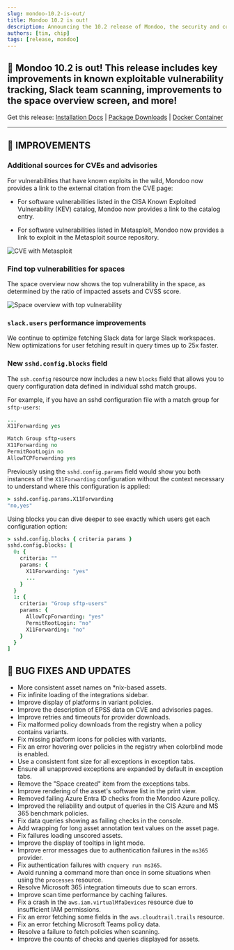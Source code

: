 ```yaml
---
slug: mondoo-10.2-is-out/
title: Mondoo 10.2 is out!
description: Announcing the 10.2 release of Mondoo, the security and compliance platform that prioritizes risks that matter most in your infrastructure.
authors: [tim, chip]
tags: [release, mondoo]
---
```


## 🥳 Mondoo 10.2 is out! This release includes key improvements in known exploitable vulnerability tracking, Slack team scanning, improvements to the space overview screen, and more!

Get this release: [Installation Docs](/cnspec/) | [Package Downloads](https://releases.mondoo.com/cnspec/) | [Docker Container](https://hub.docker.com/r/mondoo/cnspec)

---

## 🧹 IMPROVEMENTS

### Additional sources for CVEs and advisories

For vulnerabilities that have known exploits in the wild, Mondoo now provides a link to the external citation from the CVE page:

- For software vulnerabilities listed in the CISA Known Exploited Vulnerability (KEV) catalog, Mondoo now provides a link to the catalog entry.

- For software vulnerabilities listed in Metasploit, Mondoo now provides a link to exploit in the Metasploit source repository.

![CVE with Metasploit](/img/releases/2024-02-06-mondoo-10.2-is-out/cve_with_metasploit.png)

### Find top vulnerabilities for spaces

The space overview now shows the top vulnerability in the space, as determined by the ratio of impacted assets and CVSS score.

![Space overview with top vulnerability](/img/releases/2024-02-06-mondoo-10.2-is-out/space_overview.png)

### `slack.users` performance improvements

We continue to optimize fetching Slack data for large Slack workspaces. New optimizations for user fetching result in query times up to 25x faster.

### New `sshd.config.blocks` field

The `ssh.config` resource now includes a new `blocks` field that allows you to query configuration data defined in individual sshd match groups.

For example, if you have an sshd configuration file with a match group for `sftp-users`:

```coffeescript
...
X11Forwarding yes

Match Group sftp-users
X11Forwarding no
PermitRootLogin no
AllowTCPForwarding yes
```

Previously using the `sshd.config.params` field would show you both instances of the `X11Forwarding` configuration without the context necessary to understand where this configuration is applied:

```coffeescript
> sshd.config.params.X11Forwarding
"no,yes"
```

Using blocks you can dive deeper to see exactly which users get each configuration option:

```coffeescript
> sshd.config.blocks { criteria params }
sshd.config.blocks: [
  0: {
    criteria: ""
    params: {
      X11Forwarding: "yes"
      ...
    }
  }
  1: {
    criteria: "Group sftp-users"
    params: {
      AllowTcpForwarding: "yes"
      PermitRootLogin: "no"
      X11Forwarding: "no"
    }
  }
]
```

## 🐛 BUG FIXES AND UPDATES

- More consistent asset names on \*nix-based assets.
- Fix infinite loading of the integrations sidebar.
- Improve display of platforms in variant policies.
- Improve the description of EPSS data on CVE and advisories pages.
- Improve retries and timeouts for provider downloads.
- Fix malformed policy downloads from the registry when a policy contains variants.
- Fix missing platform icons for policies with variants.
- Fix an error hovering over policies in the registry when colorblind mode is enabled.
- Use a consistent font size for all exceptions in exception tabs.
- Ensure all unapproved exceptions are expanded by default in exception tabs.
- Remove the "Space created" item from the exceptions tabs.
- Improve rendering of the asset's software list in the print view.
- Removed failing Azure Entra ID checks from the Mondoo Azure policy.
- Improved the reliability and output of queries in the CIS Azure and MS 365 benchmark policies.
- Fix data queries showing as failing checks in the console.
- Add wrapping for long asset annotation text values on the asset page.
- Fix failures loading unscored assets.
- Improve the display of tooltips in light mode.
- Improve error messages due to authentication failures in the `ms365` provider.
- Fix authentication failures with `cnquery run ms365`.
- Avoid running a command more than once in some situations when using the `processes` resource.
- Resolve Microsoft 365 integration timeouts due to scan errors.
- Improve scan time performance by caching failures.
- Fix a crash in the `aws.iam.virtualMfaDevices` resource due to insufficient IAM permissions.
- Fix an error fetching some fields in the `aws.cloudtrail.trails` resource.
- Fix an error fetching Microsoft Teams policy data.
- Resolve a failure to fetch policies when scanning.
- Improve the counts of checks and queries displayed for assets.
